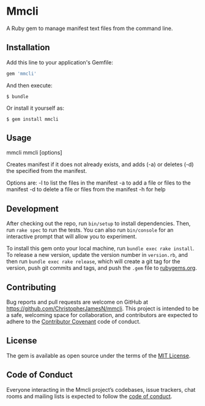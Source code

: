 # Mmcli

A Ruby gem to manage manifest text files from the command line.

## Installation

Add this line to your application's Gemfile:

```ruby
gem 'mmcli'
```

And then execute:

    $ bundle

Or install it yourself as:

    $ gem install mmcli

## Usage
mmcli mmcli <manifestname> [options] <filename>

Creates <manifestname> manifest if it does not already exists, and adds (-a) or deletes (-d) the specified <filename> from the manifest.

Options are:
-l to list the files in the manifest
-a to add a file or files to the manifest
-d to delete a file or files from the manifest
-h for help

## Development

After checking out the repo, run `bin/setup` to install dependencies. Then, run `rake spec` to run the tests. You can also run `bin/console` for an interactive prompt that will allow you to experiment.

To install this gem onto your local machine, run `bundle exec rake install`. To release a new version, update the version number in `version.rb`, and then run `bundle exec rake release`, which will create a git tag for the version, push git commits and tags, and push the `.gem` file to [rubygems.org](https://rubygems.org).

## Contributing

Bug reports and pull requests are welcome on GitHub at https://github.com/ChristopherJamesN/mmcli. This project is intended to be a safe, welcoming space for collaboration, and contributors are expected to adhere to the [Contributor Covenant](http://contributor-covenant.org) code of conduct.

## License

The gem is available as open source under the terms of the [MIT License](https://opensource.org/licenses/MIT).

## Code of Conduct

Everyone interacting in the Mmcli project’s codebases, issue trackers, chat rooms and mailing lists is expected to follow the [code of conduct](https://github.com/ChristopherJamesN/mmcli/blob/master/CODE_OF_CONDUCT.md).
